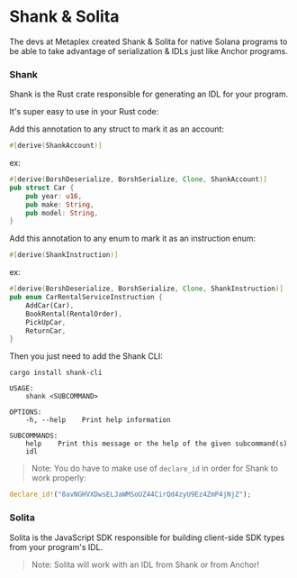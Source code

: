 # Shank & Solita

The devs at Metaplex created Shank & Solita for native Solana programs to be able to take advantage of serialization & IDLs just like Anchor programs.

### Shank

Shank is the Rust crate responsible for generating an IDL for your program.   
   
It's super easy to use in your Rust code:   
   
Add this annotation to any struct to mark it as an account:
```rust
#[derive(ShankAccount)]
```
ex:
```rust
#[derive(BorshDeserialize, BorshSerialize, Clone, ShankAccount)]
pub struct Car {
    pub year: u16,
    pub make: String,
    pub model: String,
}
```

Add this annotation to any enum to mark it as an instruction enum:
```rust
#[derive(ShankInstruction)]
```
ex:
```rust
#[derive(BorshDeserialize, BorshSerialize, Clone, ShankInstruction)]
pub enum CarRentalServiceInstruction {
    AddCar(Car),
    BookRental(RentalOrder),
    PickUpCar,
    ReturnCar,
}
```

Then you just need to add the Shank CLI:
```shell
cargo install shank-cli
```
```shell
USAGE:
    shank <SUBCOMMAND>

OPTIONS:
    -h, --help    Print help information

SUBCOMMANDS:
    help    Print this message or the help of the given subcommand(s)
    idl
```

> Note: You do have to make use of `declare_id` in order for Shank to work properly:
```rust
declare_id!("8avNGHVXDwsELJaWMSoUZ44CirQd4zyU9Ez4ZmP4jNjZ");
```

### Solita

Solita is the JavaScript SDK responsible for building client-side SDK types from your program's IDL.

> Note: Solita will work with an IDL from Shank or from Anchor!

